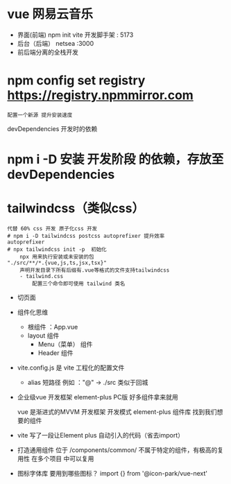 # vue 网易云音乐

- 界面(前端)
    npm init vite 开发脚手架
    : 5173
- 后台（后端）
    netsea 
    :3000
- 前后端分离的全栈开发
# npm config set registry https://registry.npmmirror.com 
    配置一个新源 提升安装速度
devDependencies 开发时的依赖
# npm i -D  安装 开发阶段 的依赖，存放至devDependencies

# tailwindcss（类似css）
    代替 60% css 开发 原子化css 开发
    # npm i -D tailwindcss postcss autoprefixer 提升效率
    autoprefixer
    # npx tailwindcss init -p  初始化
        npx 用来执行安装或未安装的包
    "./src/**/*.{vue,js,ts,jsx,tsx}" 
        声明开发目录下所有后缀有.vue等格式的文件支持tailwindcss
        - tailwind.css
            配置三个命令即可使用 tailwind 类名
- 切页面
- 组件化思维
    - 根组件 ：App.vue
    - layout 组件 
        - Menu（菜单） 组件
        - Header 组件
        
- vite.config.js 是 vite 工程化的配置文件
    - alias 短路径
    例如 ："@" -> ./src 类似于回城
- 企业级vue 开发框架 element-plus PC版
    好多组件拿来就用

    vue 是渐进式的MVVM 开发框架 开发模式
    element-plus 组件库 找到我们想要的组件

- vite 写了一段让Element plus 自动引入的代码（省去import）

- 打造通用组件
    位于 /components/common/
    不属于特定的组件，有极高的复用性 在多个项目
    中可以复用
- 图标字体库
    要用到哪些图标？
        import {} from '@icon-park/vue-next'